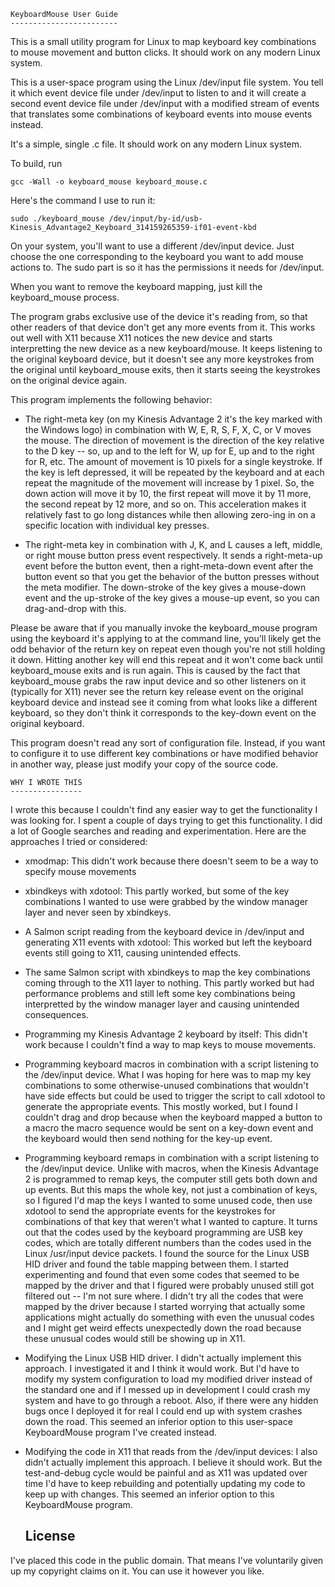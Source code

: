    KeyboardMouse User Guide
    ------------------------

This is a small utility program for Linux to map keyboard key combinations to mouse movement and button clicks.  It should
work on any modern Linux system.

This is a user-space program using the Linux /dev/input file system.  You tell it which event device file under /dev/input to
listen to and it will create a second event device file under /dev/input with a modified stream of events that translates
some combinations of keyboard events into mouse events instead.

It's a simple, single .c file.  It should work on any modern Linux system.

To build, run

    gcc -Wall -o keyboard_mouse keyboard_mouse.c

Here's the command I use to run it:

    sudo ./keyboard_mouse /dev/input/by-id/usb-Kinesis_Advantage2_Keyboard_314159265359-if01-event-kbd

On your system, you'll want to use a different /dev/input device.  Just choose the one corresponding to the keyboard you want
to add mouse actions to.  The sudo part is so it has the permissions it needs for /dev/input.

When you want to remove the keyboard mapping, just kill the keyboard_mouse process.

The program grabs exclusive use of the device it's reading from, so that other readers of that device don't get any more
events from it.  This works out well with X11 because X11 notices the new device and starts interpretting the new device as a
new keyboard/mouse.  It keeps listening to the original keyboard device, but it doesn't see any more keystrokes from the
original until keyboard_mouse exits, then it starts seeing the keystrokes on the original device again.

This program implements the following behavior:

  * The right-meta key (on my Kinesis Advantage 2 it's the key marked with the Windows logo) in combination with W, E, R, S,
    F, X, C, or V moves the mouse.  The direction of movement is the direction of the key relative to the D key -- so, up and
    to the left for W, up for E, up and to the right for R, etc.  The amount of movement is 10 pixels for a single keystroke.
    If the key is left depressed, it will be repeated by the keyboard and at each repeat the magnitude of the movement will
    increase by 1 pixel.  So, the down action will move it by 10, the first repeat will move it by 11 more, the second repeat
    by 12 more, and so on.  This acceleration makes it relatively fast to go long distances while then allowing zero-ing in
    on a specific location with individual key presses.

  * The right-meta key in combination with J, K, and L causes a left, middle, or right mouse button press event respectively.
    It sends a right-meta-up event before the button event, then a right-meta-down event after the button event so that you
    get the behavior of the button presses without the meta modifier.  The down-stroke of the key gives a mouse-down event
    and the up-stroke of the key gives a mouse-up event, so you can drag-and-drop with this.

Please be aware that if you manually invoke the keyboard_mouse program using the keyboard it's applying to at the command
line, you'll likely get the odd behavior of the return key on repeat even though you're not still holding it down.  Hitting
another key will end this repeat and it won't come back until keyboard_mouse exits and is run again.  This is caused by the
fact that keyboard_mouse grabs the raw input device and so other listeners on it (typically for X11) never see the return key
release event on the original keyboard device and instead see it coming from what looks like a different keyboard, so they
don't think it corresponds to the key-down event on the original keyboard.

This program doesn't read any sort of configuration file.  Instead, if you want to configure it to use different key
combinations or have modified behavior in another way, please just modify your copy of the source code.


    WHY I WROTE THIS
    ----------------

I wrote this because I couldn't find any easier way to get the functionality I was looking for.  I spent a couple of days
trying to get this functionality.  I did a lot of Google searches and reading and experimentation.  Here are the approaches
I tried or considered:

  * xmodmap: This didn't work because there doesn't seem to be a way to specify mouse movements

  * xbindkeys with xdotool: This partly worked, but some of the key combinations I wanted to use were grabbed by the window
    manager layer and never seen by xbindkeys.

  * A Salmon script reading from the keyboard device in /dev/input and generating X11 events with xdotool: This worked but
    left the keyboard events still going to X11, causing unintended effects.

  * The same Salmon script with xbindkeys to map the key combinations coming through to the X11 layer to nothing.  This
    partly worked but had performance problems and still left some key combinations being interpretted by the window manager
    layer and causing unintended consequences.

  * Programming my Kinesis Advantage 2 keyboard by itself:  This didn't work because I couldn't find a way to map keys to
    mouse movements.

  * Programming keyboard macros in combination with a script listening to the /dev/input device.  What I was hoping for here
    was to map my key combinations to some otherwise-unused combinations that wouldn't have side effects but could be used to
    trigger the script to call xdotool to generate the appropriate events.  This mostly worked, but I found I couldn't drag
    and drop because when the keyboard mapped a button to a macro the macro sequence would be sent on a key-down event and
    the keyboard would then send nothing for the key-up event.

  * Programming keyboard remaps in combination with a script listening to the /dev/input device.  Unlike with macros, when
    the Kinesis Advantage 2 is programmed to remap keys, the computer still gets both down and up events.  But this maps the
    whole key, not just a combination of keys, so I figured I'd map the keys I wanted to some unused code, then use xdotool
    to send the appropriate events for the keystrokes for combinations of that key that weren't what I wanted to capture.  It
    turns out that the codes used by the keyboard programming are USB key codes, which are totally different numbers than the
    codes used in the Linux /usr/input device packets.  I found the source for the Linux USB HID driver and found the table
    mapping between them.  I started experimenting and found that even some codes that seemed to be mapped by the driver and
    that I figured were probably unused still got filtered out -- I'm not sure where.  I didn't try all the codes that were
    mapped by the driver because I started worrying that actually some applications might actually do something with even the
    unusual codes and I might get weird effects unexpectedly down the road because these unusual codes would still be showing
    up in X11.

  * Modifying the Linux USB HID driver.  I didn't actually implement this approach.  I investigated it and I think it would
    work.  But I'd have to modify my system configuration to load my modified driver instead of the standard one and if I
    messed up in development I could crash my system and have to go through a reboot.  Also, if there were any hidden bugs
    once I deployed it for real I could end up with system crashes down the road.  This seemed an inferior option to this
    user-space KeyboardMouse program I've created instead.

  * Modifying the code in X11 that reads from the /dev/input devices: I also didn't actually implement this approach.  I
    believe it should work.  But the test-and-debug cycle would be painful and as X11 was updated over time I'd have to keep
    rebuilding and potentially updating my code to keep up with changes.  This seemed an inferior option to this
    KeyboardMouse program.

    License
    -------

I've placed this code in the public domain.  That means I've voluntarily given up my copyright claims on it.  You can use it
however you like.
